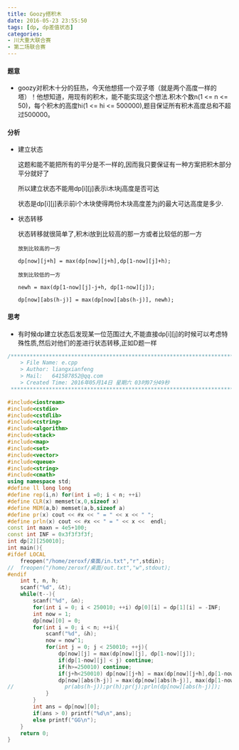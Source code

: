 ```yaml
---
title: Goozy搭积木
date: 2016-05-23 23:55:50
tags: [dp, dp差值状态]
categories:
- 川大重大联合赛
- 第二场联合赛
---
```



#### 题意
-	goozy对积木十分的狂热，今天他想搭一个双子塔（就是两个高度一样的塔）！他想知道，用现有的积木，能不能实现这个想法.积木个数n(1 <= n <= 50)，每个积木的高度hi(1 <= hi <= 500000),题目保证所有积木高度总和不超过500000。
<!-- more -->
#### 分析

- 建立状态
	
	这题和能不能把所有的平分是不一样的,因而我只要保证有一种方案把积木部分平分就好了
	
	所以建立状态不能用dp[i][j]表示i木块j高度是否可达
	
	状态是dp[i][j]表示前i个木块使得两份木块高度差为j的最大可达高度是多少.
	
-	状态转移

	状态转移就很简单了,积木i放到比较高的那一方或者比较低的那一方
		
		放到比较高的一方
		
		dp[now][j+h] = max(dp[now][j+h],dp[1-now][j]+h);
		
		放到比较低的一方
		
		newh = max(dp[1-now][j]-j+h, dp[1-now][j]);
		
		dp[now][abs(h-j)] = max(dp[now][abs(h-j)], newh);
		
#### 思考
	
-	有时候dp建立状态后发现某一位范围过大,不能直接dp[i][j]的时候可以考虑特殊性质,然后对他们的差进行状态转移,正如D题一样


``` cpp
/*************************************************************************
	> File Name: e.cpp
	> Author: liangxianfeng
	> Mail:   641587852@qq.com
	> Created Time: 2016年05月14日 星期六 03时07分49秒
 ************************************************************************/

#include<iostream>
#include<cstdio>
#include<cstdlib>
#include<cstring>
#include<algorithm>
#include<stack>
#include<map>
#include<set>
#include<vector>
#include<queue>
#include<string>
#include<cmath>
using namespace std;
#define ll long long
#define rep(i,n) for(int i =0; i < n; ++i)
#define CLR(x) memset(x,0,sizeof x)
#define MEM(a,b) memset(a,b,sizeof a)
#define pr(x) cout << #x << " = " << x << " ";
#define prln(x) cout << #x << " = " << x <<  endl; 
const int maxn = 4e5+100;
const int INF = 0x3f3f3f3f;
int dp[2][250010];
int main(){
#ifdef LOCAL
	freopen("/home/zeroxf/桌面/in.txt","r",stdin);
//	freopen("/home/zeroxf/桌面/out.txt","w",stdout);
#endif
    int t, n, h;
    scanf("%d", &t);
    while(t--){
        scanf("%d", &n);
        for(int i = 0; i < 250010; ++i) dp[0][i] = dp[1][i] = -INF;
        int now = 1;
        dp[now][0] = 0;
        for(int i = 0; i < n; ++i){
            scanf("%d", &h);
            now = now^1;
            for(int j = 0; j < 250010; ++j){
                dp[now][j] = max(dp[now][j], dp[1-now][j]);
                if(dp[1-now][j] < j) continue;
                if(h>=250010) continue;
                if(j+h<250010) dp[now][j+h] = max(dp[now][j+h],dp[1-now][j]+h);
                dp[now][abs(h-j)] = max(dp[now][abs(h-j)], max(dp[1-now][j]-j+h, dp[1-now][j]));
//                pr(abs(h-j));pr(h);pr(j);prln(dp[now][abs(h-j)]);
            }
        }
        int ans = dp[now][0];
        if(ans > 0) printf("%d\n",ans);
        else printf("GG\n");
    }
	return 0;
}
```
	
